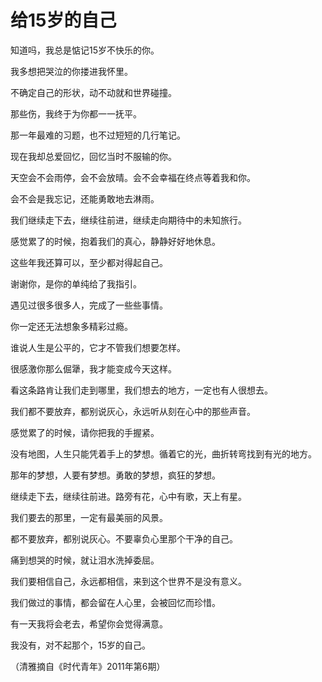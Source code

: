 # 给15岁的自己

知道吗，我总是惦记15岁不快乐的你。 

我多想把哭泣的你搂进我怀里。 

不确定自己的形状，动不动就和世界碰撞。 

那些伤，我终于为你都一一抚平。 

那一年最难的习题，也不过短短的几行笔记。 

现在我却总爱回忆，回忆当时不服输的你。 

天空会不会雨停，会不会放晴。会不会幸福在终点等着我和你。 

会不会是我忘记，还能勇敢地去淋雨。 

我们继续走下去，继续往前进，继续走向期待中的未知旅行。 

感觉累了的时候，抱着我们的真心，静静好好地休息。 

这些年我还算可以，至少都对得起自己。 

谢谢你，是你的单纯给了我指引。 

遇见过很多很多人，完成了一些些事情。 

你一定还无法想象多精彩过瘾。 

谁说人生是公平的，它才不管我们想要怎样。 

很感激你那么倔犟，我才能变成今天这样。 

看这条路肯让我们走到哪里，我们想去的地方，一定也有人很想去。 

我们都不要放弃，都别说灰心，永远听从刻在心中的那些声音。 

感觉累了的时候，请你把我的手握紧。 

没有地图，人生只能凭着手上的梦想。循着它的光，曲折转弯找到有光的地方。 

那年的梦想，人要有梦想。勇敢的梦想，疯狂的梦想。 

继续走下去，继续往前进。路旁有花，心中有歌，天上有星。 

我们要去的那里，一定有最美丽的风景。 

都不要放弃，都别说灰心。不要辜负心里那个干净的自己。 

痛到想哭的时候，就让泪水洗掉委屈。 

我们要相信自己，永远都相信，来到这个世界不是没有意义。 

我们做过的事情，都会留在人心里，会被回忆而珍惜。 

有一天我将会老去，希望你会觉得满意。 

我没有，对不起那个，15岁的自己。 

（清雅摘自《时代青年》2011年第6期）